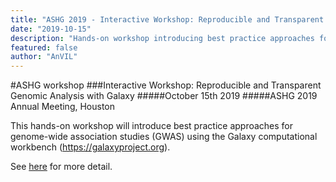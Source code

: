 ```yaml
---
title: "ASHG 2019 - Interactive Workshop: Reproducible and Transparent Genomic Analysis with Galaxy"
date: "2019-10-15"
description: "Hands-on workshop introducing best practice approaches for genome-wide association studies (GWAS) using the Galaxy computational workbench (<https://galaxyproject.org>)."
featured: false
author: "AnVIL"
---
```


#ASHG workshop
###Interactive Workshop: Reproducible and Transparent Genomic Analysis with Galaxy
#####October 15th 2019
#####ASHG 2019 Annual Meeting, Houston

This hands-on workshop will introduce best practice approaches for genome-wide association studies (GWAS) using the Galaxy computational workbench (<https://galaxyproject.org>).

See [here](https://www.ashg.org/2019meeting/asp/soe/webroot/soe.shtml#?search=galaxy) for more detail.
